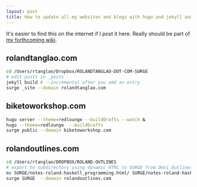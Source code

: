 ```yaml
---
layout: post
title: How to update all my websites and blogs with hugo and jekyll and omni outliner
---
```

It's easier to find this on the internet if I post it here. Really should be part of [my forthcoming wiki](http://rolandtanglao.com/2016/09/24/p1-rolandex-for-my-personal-wiki/).

## rolandtanglao.com

```sh
cd /Users/rtanglao/Dropbox/ROLANDTANGLAO-DOT-COM-SURGE
# edit posts in _posts
jekyll build # --incremental after you add an entry
surge _site --domain rolandtanglao.com
```

## biketoworkshop.com

```sh
hugo server --theme=redlounge --buildDrafts --watch &
hugo --theme=redlounge  --buildDrafts
surge public --domain biketoworkshop.com
```

## rolandoutlines.com

```sh
cd /Users/rtanglao/DROPBOX/ROLAND-OUTLINES
# export to subdirectory using dynamic HTML to SURGE from Omni Outliner e.g. notes-roland-haskell_programming.oo
mv SURGE/notes-roland-haskell_programming.html/ SURGE/notes-roland-haskell_programming
surge SURGE  --domain rolandoutlines.com
```
